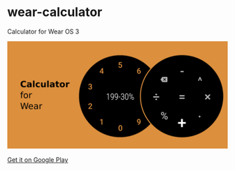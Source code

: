 # wear-calculator
Calculator for Wear OS 3

![banner with screenshots](./assets/play-presentation-banner.png)

[Get it on Google Play](https://play.google.com/store/apps/details?id=dev.starpad.calculatorforwear)
